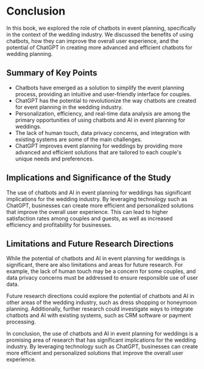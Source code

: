 Conclusion
==========

In this book, we explored the role of chatbots in event planning, specifically in the context of the wedding industry. We discussed the benefits of using chatbots, how they can improve the overall user experience, and the potential of ChatGPT in creating more advanced and efficient chatbots for wedding planning.

Summary of Key Points
---------------------

* Chatbots have emerged as a solution to simplify the event planning process, providing an intuitive and user-friendly interface for couples.
* ChatGPT has the potential to revolutionize the way chatbots are created for event planning in the wedding industry.
* Personalization, efficiency, and real-time data analysis are among the primary opportunities of using chatbots and AI in event planning for weddings.
* The lack of human touch, data privacy concerns, and integration with existing systems are some of the main challenges.
* ChatGPT improves event planning for weddings by providing more advanced and efficient solutions that are tailored to each couple's unique needs and preferences.

Implications and Significance of the Study
------------------------------------------

The use of chatbots and AI in event planning for weddings has significant implications for the wedding industry. By leveraging technology such as ChatGPT, businesses can create more efficient and personalized solutions that improve the overall user experience. This can lead to higher satisfaction rates among couples and guests, as well as increased efficiency and profitability for businesses.

Limitations and Future Research Directions
------------------------------------------

While the potential of chatbots and AI in event planning for weddings is significant, there are also limitations and areas for future research. For example, the lack of human touch may be a concern for some couples, and data privacy concerns must be addressed to ensure responsible use of user data.

Future research directions could explore the potential of chatbots and AI in other areas of the wedding industry, such as dress shopping or honeymoon planning. Additionally, further research could investigate ways to integrate chatbots and AI with existing systems, such as CRM software or payment processing.

In conclusion, the use of chatbots and AI in event planning for weddings is a promising area of research that has significant implications for the wedding industry. By leveraging technology such as ChatGPT, businesses can create more efficient and personalized solutions that improve the overall user experience.


